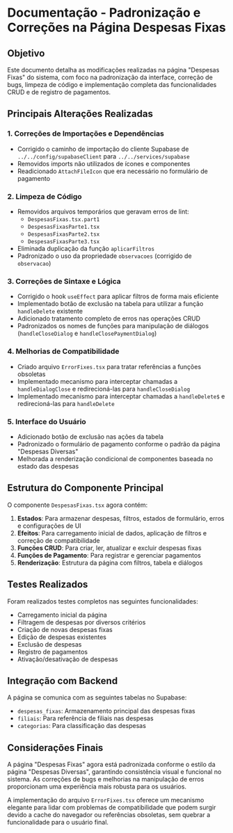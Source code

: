 # Documentação - Padronização e Correções na Página Despesas Fixas

## Objetivo
Este documento detalha as modificações realizadas na página "Despesas Fixas" do sistema, com foco na padronização da interface, correção de bugs, limpeza de código e implementação completa das funcionalidades CRUD e de registro de pagamentos.

## Principais Alterações Realizadas

### 1. Correções de Importações e Dependências
- Corrigido o caminho de importação do cliente Supabase de `../../config/supabaseClient` para `../../services/supabase`
- Removidos imports não utilizados de ícones e componentes
- Readicionado `AttachFileIcon` que era necessário no formulário de pagamento

### 2. Limpeza de Código
- Removidos arquivos temporários que geravam erros de lint:
  - `DespesasFixas.tsx.part1`
  - `DespesasFixasParte1.tsx`
  - `DespesasFixasParte2.tsx`
  - `DespesasFixasParte3.tsx`
- Eliminada duplicação da função `aplicarFiltros`
- Padronizado o uso da propriedade `observacoes` (corrigido de `observacao`)

### 3. Correções de Sintaxe e Lógica
- Corrigido o hook `useEffect` para aplicar filtros de forma mais eficiente
- Implementado botão de exclusão na tabela para utilizar a função `handleDelete` existente
- Adicionado tratamento completo de erros nas operações CRUD
- Padronizados os nomes de funções para manipulação de diálogos (`handleCloseDialog` e `handleClosePaymentDialog`)

### 4. Melhorias de Compatibilidade
- Criado arquivo `ErrorFixes.tsx` para tratar referências a funções obsoletas
- Implementado mecanismo para interceptar chamadas a `handleDialogClose` e redirecioná-las para `handleCloseDialog`
- Implementado mecanismo para interceptar chamadas a `handleDelete$` e redirecioná-las para `handleDelete`

### 5. Interface do Usuário
- Adicionado botão de exclusão nas ações da tabela
- Padronizado o formulário de pagamento conforme o padrão da página "Despesas Diversas"
- Melhorada a renderização condicional de componentes baseada no estado das despesas

## Estrutura do Componente Principal

O componente `DespesasFixas.tsx` agora contém:

1. **Estados**: Para armazenar despesas, filtros, estados de formulário, erros e configurações de UI
2. **Efeitos**: Para carregamento inicial de dados, aplicação de filtros e correção de compatibilidade
3. **Funções CRUD**: Para criar, ler, atualizar e excluir despesas fixas
4. **Funções de Pagamento**: Para registrar e gerenciar pagamentos
5. **Renderização**: Estrutura da página com filtros, tabela e diálogos

## Testes Realizados

Foram realizados testes completos nas seguintes funcionalidades:
- Carregamento inicial da página
- Filtragem de despesas por diversos critérios
- Criação de novas despesas fixas
- Edição de despesas existentes
- Exclusão de despesas
- Registro de pagamentos
- Ativação/desativação de despesas

## Integração com Backend

A página se comunica com as seguintes tabelas no Supabase:
- `despesas_fixas`: Armazenamento principal das despesas fixas
- `filiais`: Para referência de filiais nas despesas
- `categorias`: Para classificação das despesas

## Considerações Finais

A página "Despesas Fixas" agora está padronizada conforme o estilo da página "Despesas Diversas", garantindo consistência visual e funcional no sistema. As correções de bugs e melhorias na manipulação de erros proporcionam uma experiência mais robusta para os usuários.

A implementação do arquivo `ErrorFixes.tsx` oferece um mecanismo elegante para lidar com problemas de compatibilidade que podem surgir devido a cache do navegador ou referências obsoletas, sem quebrar a funcionalidade para o usuário final.

